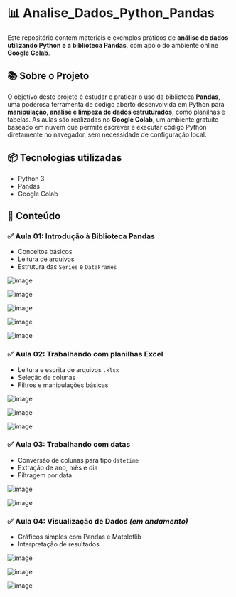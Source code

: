 # 📊 Analise_Dados_Python_Pandas

Este repositório contém materiais e exemplos práticos de **análise de dados utilizando Python e a biblioteca Pandas**, com apoio do ambiente online **Google Colab**.

## 📚 Sobre o Projeto

O objetivo deste projeto é estudar e praticar o uso da biblioteca **Pandas**, uma poderosa ferramenta de código aberto desenvolvida em Python para **manipulação, análise e limpeza de dados estruturados**, como planilhas e tabelas.
As aulas são realizadas no **Google Colab**, um ambiente gratuito baseado em nuvem que permite escrever e executar código Python diretamente no navegador, sem necessidade de configuração local.

## 📦 Tecnologias utilizadas

- Python 3
- Pandas
- Google Colab

## 📘 Conteúdo

### ✅ Aula 01: Introdução à Biblioteca Pandas
- Conceitos básicos
- Leitura de arquivos
- Estrutura das `Series` e `DataFrames`
  
![image](https://github.com/user-attachments/assets/eb30e886-0ca3-499c-837e-f8f4feb5e299)

![image](https://github.com/user-attachments/assets/7d6c2a1b-58f5-434d-b836-b0e00f50eaaf)

![image](https://github.com/user-attachments/assets/2a44d896-3735-4535-845d-69a3625b66ef)

![image](https://github.com/user-attachments/assets/ca35dff2-371d-4b7d-9291-366f10d392f3)

![image](https://github.com/user-attachments/assets/a33453fb-ef47-416e-8acb-ac4cd2e38e25)

### ✅ Aula 02: Trabalhando com planilhas Excel
- Leitura e escrita de arquivos `.xlsx`
- Seleção de colunas
- Filtros e manipulações básicas

![image](https://github.com/user-attachments/assets/ba5507b5-b205-488f-b6e4-f4fba2f76f45)

![image](https://github.com/user-attachments/assets/718ce736-b3b5-462b-992c-eb87d05b450d)

![image](https://github.com/user-attachments/assets/eef01f65-8e4e-4c67-aa68-35d146384fce)


### ✅ Aula 03: Trabalhando com datas
- Conversão de colunas para tipo `datetime`
- Extração de ano, mês e dia
- Filtragem por data
  
![image](https://github.com/user-attachments/assets/bfdd3a1a-0fb8-4ac4-9451-3bf08796f946)

![image](https://github.com/user-attachments/assets/c402ee7e-4d83-4116-9df3-5fe5ef0c97d2)

### ✅ Aula 04: Visualização de Dados *(em andamento)*
- Gráficos simples com Pandas e Matplotlib
- Interpretação de resultados

![image](https://github.com/user-attachments/assets/9402023d-00c3-43cd-aa58-c25060f12fbb)

![image](https://github.com/user-attachments/assets/0645452b-ffac-4e7f-a641-f28d6a22d294)

![image](https://github.com/user-attachments/assets/3279c846-86f0-4c7e-94eb-5dddf8b4ba89)







